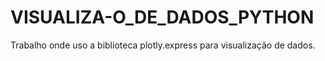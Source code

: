 # VISUALIZA-O_DE_DADOS_PYTHON
Trabalho onde uso a biblioteca plotly.express para visualização de dados.
